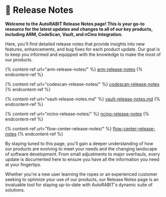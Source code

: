 # 🔁 Release Notes

**Welcome to the AutoRABIT Release Notes page! This is your go-to resource for the latest updates and changes to all of our key products, including ARM, CodeScan, Vault, and nCino Integration.**

Here, you'll find detailed release notes that provide insights into new features, enhancements, and bug fixes for each product update. Our goal is to keep you informed and equipped with the knowledge to make the most of our products.

{% content-ref url="arm-release-notes/" %}
[arm-release-notes](arm-release-notes/)
{% endcontent-ref %}

{% content-ref url="codescan-release-notes/" %}
[codescan-release-notes](codescan-release-notes/)
{% endcontent-ref %}

{% content-ref url="vault-release-notes.md" %}
[vault-release-notes.md](vault-release-notes.md)
{% endcontent-ref %}

{% content-ref url="ncino-release-notes/" %}
[ncino-release-notes](ncino-release-notes/)
{% endcontent-ref %}

{% content-ref url="flow-center-release-notes/" %}
[flow-center-release-notes](flow-center-release-notes/)
{% endcontent-ref %}

By staying tuned to this page, you'll gain a deeper understanding of how our products are evolving to meet your needs and the changing landscape of software development. From small adjustments to major overhauls, every update is documented here to ensure you have all the information you need at your fingertips.

Whether you're a new user learning the ropes or an experienced customer seeking to optimize your use of our products, our Release Notes page is an invaluable tool for staying up-to-date with AutoRABIT's dynamic suite of solutions.
